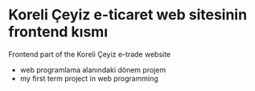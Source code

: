 # Koreli Çeyiz e-ticaret web sitesinin frontend kısmı
 Frontend part of the Koreli Çeyiz e-trade website
<ul>
 <li>
 web programlama alanındaki dönem projem
 </li>
 <li>
  my first term project in web programming  
 </li>
</ul>

